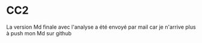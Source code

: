 # CC2
La version Md finale avec l'analyse a été envoyé par mail car je n'arrive plus à push mon Md sur github
